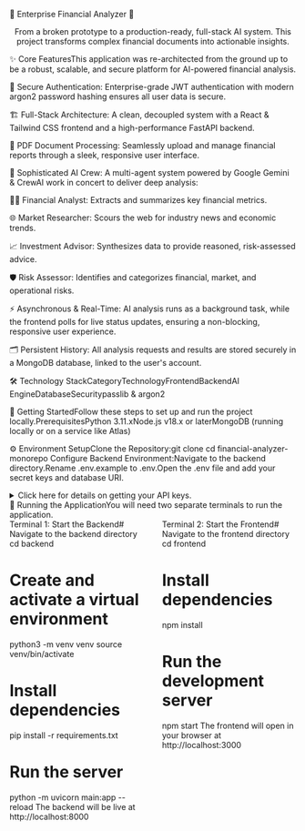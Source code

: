 🚀 Enterprise Financial Analyzer 🚀<div align="center">From a broken prototype to a production-ready, full-stack AI system. This project transforms complex financial documents into actionable insights.</div>

✨ Core FeaturesThis application was re-architected from the ground up to be a robust, scalable, and secure platform for AI-powered financial analysis.

🔐 Secure Authentication: Enterprise-grade JWT authentication with modern argon2 password hashing ensures all user data is secure.

🏗️ Full-Stack Architecture: A clean, decoupled system with a React & Tailwind CSS frontend and a high-performance FastAPI backend.

📄 PDF Document Processing: Seamlessly upload and manage financial reports through a sleek, responsive user interface.

🤖 Sophisticated AI Crew: A multi-agent system powered by Google Gemini & CrewAI work in concert to deliver deep analysis:

🕵️‍♂️ Financial Analyst: Extracts and summarizes key financial metrics.

🌐 Market Researcher: Scours the web for industry news and economic trends.

📈 Investment Advisor: Synthesizes data to provide reasoned, risk-assessed advice.

🛡️ Risk Assessor: Identifies and categorizes financial, market, and operational risks.

⚡ Asynchronous & Real-Time: AI analysis runs as a background task, while the frontend polls for live status updates, ensuring a non-blocking, responsive user experience.

🗂️ Persistent History: All analysis requests and results are stored securely in a MongoDB database, linked to the user's account.

🛠️ Technology StackCategoryTechnologyFrontendBackendAI EngineDatabaseSecuritypasslib & argon2

🏁 Getting StartedFollow these steps to set up and run the project locally.PrerequisitesPython 3.11.xNode.js v18.x or laterMongoDB (running locally or on a service like Atlas)

⚙️ Environment SetupClone the Repository:git clone <your-repository-url>
cd financial-analyzer-monorepo
Configure Backend Environment:Navigate to the backend directory.Rename .env.example to .env.Open the .env file and add your secret keys and database URI.<details><summary>Click here for details on getting your API keys.</summary>GEMINI_API_KEY: Get from Google AI Studio. Crucially, ensure the Vertex AI API is enabled in your Google Cloud project.SERPER_API_KEY: Get a free key from Serper.dev.SECRET_KEY: Generate a secure key by running openssl rand -hex 32 in your terminal.</details>🚀 Running the ApplicationYou will need two separate terminals to run the application.<div style="display: flex; gap: 2rem;"><div style="flex: 1;">Terminal 1: Start the Backend# Navigate to the backend directory
cd backend

# Create and activate a virtual environment
python3 -m venv venv
source venv/bin/activate

# Install dependencies
pip install -r requirements.txt

# Run the server
python -m uvicorn main:app --reload
The backend will be live at http://localhost:8000</div><div style="flex: 1;">Terminal 2: Start the Frontend# Navigate to the frontend directory
cd frontend

# Install dependencies
npm install

# Run the development server
npm start
The frontend will open in your browser at http://localhost:3000</div></div>
